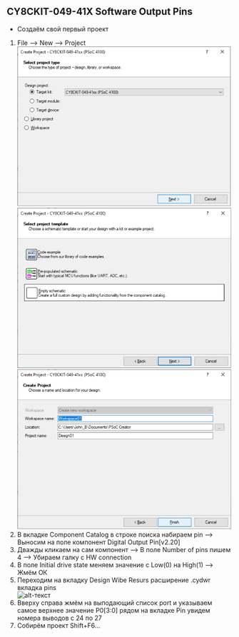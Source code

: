 ## CY8CKIT-049-41X Software Output Pins  
  + Создаём свой первый проект 
 1. File --> New --> Project  
 ![alt-текст](https://github.com/PivnevNikolay/PSOC_CY8CKIT-049-41/blob/master/PSOC_CY8CKIT-049-41/002_GPIO/001_Software%20Output%20Pins/FOTO_Project/001.jpg "")  
  ![alt-текст](https://github.com/PivnevNikolay/PSOC_CY8CKIT-049-41/blob/master/PSOC_CY8CKIT-049-41/002_GPIO/001_Software%20Output%20Pins/FOTO_Project/002.jpg "")  
 ![alt-текст](https://github.com/PivnevNikolay/PSOC_CY8CKIT-049-41/blob/master/PSOC_CY8CKIT-049-41/002_GPIO/001_Software%20Output%20Pins/FOTO_Project/003.jpg "")  
 2. В вкладке Component Catalog  в строке поиска набираем pin --> Выносим на поле компонент Digital Output Pin[v2.20]
 3. Дважды кликаем на сам компонент --> В поле Number of pins пишем 4 --> Убираем галку с HW connection
 4. В поле Initial drive state меняем значение с Low(0) на High(1) --> Жмём ОК
 5. Переходим на вкладку Design Wibe Resurs расширение .cydwr вкладка pins  
 ![alt-текст](https://github.com/PivnevNikolay/PSOC_CY8CKIT-049-41/blob/master/PSOC_CY8CKIT-049-41/002_GPIO/001_Software%20Output%20Pins/FOTO_Project/004.jpg)
 6. Вверху справа жмём на выподающий список port и указываем самое верхнее значение P0[3:0] рядом на вкладке Pin  увидем номера выводов с 24 по 27
 7. Собирём проект Shift+F6...
 
 